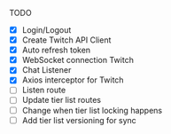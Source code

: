 TODO

- [x] Login/Logout
- [x] Create Twitch API Client
- [x] Auto refresh token
- [x] WebSocket connection Twitch
- [x] Chat Listener
- [x] Axios interceptor for Twitch
- [ ] Listen route
- [ ] Update tier list routes
- [ ] Change when tier list locking happens
- [ ] Add tier list versioning for sync
